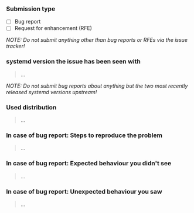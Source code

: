### Submission type

  - [ ] Bug report
  - [ ] Request for enhancement (RFE)

*NOTE: Do not submit anything other than bug reports or RFEs via the issue tracker!*

### systemd version the issue has been seen with

> …

*NOTE: Do not submit bug reports about anything but the two most recently released systemd versions upstream!*

### Used distribution

> …

### In case of bug report: Steps to reproduce the problem

> …

### In case of bug report: Expected behaviour you didn't see

> …

### In case of bug report: Unexpected behaviour you saw

> …
